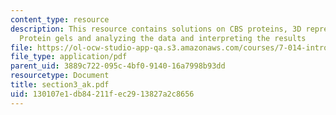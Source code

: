 ```yaml
---
content_type: resource
description: This resource contains solutions on CBS proteins, 3D representation,
  Protein gels and analyzing the data and interpreting the results
file: https://ol-ocw-studio-app-qa.s3.amazonaws.com/courses/7-014-introductory-biology-spring-2005/130107e1db84211fec2913827a2c8656_section3_ak.pdf
file_type: application/pdf
parent_uid: 3889c722-095c-4bf0-9140-16a7998b93dd
resourcetype: Document
title: section3_ak.pdf
uid: 130107e1-db84-211f-ec29-13827a2c8656
---
```

